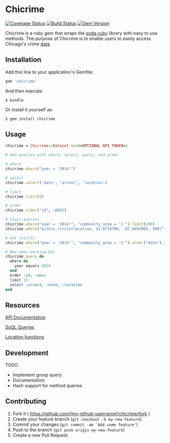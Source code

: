 # Chicrime
[![Coverage Status](https://coveralls.io/repos/bloomyminded/chicrime/badge.svg?branch=master&service=github)](https://coveralls.io/github/bloomyminded/chicrime?branch=master) [![Build Status](https://travis-ci.org/bloomyminded/chicrime.png?branch=master)](https://travis-ci.org/bloomyminded/chicrime) [![Gem Version](https://badge.fury.io/rb/chicrime.svg)](http://badge.fury.io/rb/chicrime)

Chicrime is a ruby gem that wraps the [soda-ruby](https://github.com/socrata/soda-ruby) library with easy to use methods.  The purpose of Chicrime is to enable users to easily access
Chicago's crime [data](http://data.cityofchicago.org).

## Installation

Add this line to your application's Gemfile:

```ruby
gem 'chicrime'
```

And then execute:

    $ bundle

Or install it yourself as:

    $ gem install chicrime

## Usage

```ruby
chicrime = Chicrime::Dataset.new(<OPTIONAL API TOKEN>)

# Add queries with where, select, query, and order

# where
chicrime.where("year = '2014'")

# select
chicrime.select('date', 'arrest', 'location')

# limit
chicrime.limit(5)

# order
chicrime.order("id", :DESC)

# Chain queries
chicrime.where("year = '2014'", "community_area = '1'").limit(100)
chicrime.where("within_circle(location, 41.8719708, -87.6492965, 500)").order("date")

# Get results
chicrime.where("year = '2014'", "community_area = '1'").order("date").results

# New semi-working DSL
chicrime.query do
  where do
    year equals 2014
  end
  order :id, :desc
  limit 15
  select :arrest, :date, :location
end
```

## Resources

[API Documentation](http://dev.socrata.com/foundry/#/data.cityofchicago.org/ijzp-q8t2)

[SoQL Queries](http://dev.socrata.com/docs/queries.html)

[Location functions](http://dev.socrata.com/docs/datatypes/location.html)

## Development

TODO
 - Implement group query
 - Documentation
 - Hash support for method queries

## Contributing

1. Fork it ( https://github.com/[my-github-username]/chicrime/fork )
2. Create your feature branch (`git checkout -b my-new-feature`)
3. Commit your changes (`git commit -am 'Add some feature'`)
4. Push to the branch (`git push origin my-new-feature`)
5. Create a new Pull Request
